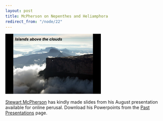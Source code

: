 ```yaml
---
layout: post
title: McPherson on Nepenthes and Heliamphora
redirect_from: "/node/22"
---
```


<div class="field field-name-body field-type-text-with-summary field-label-hidden"><div class="field-items"><div class="field-item even"><p><a href="http://lacps.net/past-presentations"><img src="/sites/default/files/photos/heliamphorappt.png"  alt="heliamphorappt.png" /></a></p>
<p><a href="http://www.redfernnaturalhistory.com/">Stewart McPherson</a> has kindly made slides from his August presentation available for online perusal. Download his Powerpoints from the <a href="http://lacps.net/past-presentations">Past Presentations</a> page.</p>
</div></div></div>
